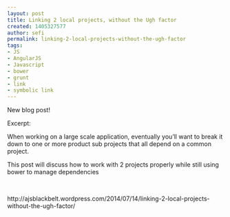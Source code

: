 ```yaml
---
layout: post
title: Linking 2 local projects, without the Ugh factor
created: 1405327577
author: sefi
permalink: linking-2-local-projects-without-the-ugh-factor
tags:
- JS
- AngularJS
- Javascript
- bower
- grunt
- link
- symbolic link
---
```

<p>New blog post!</p>

<p>Excerpt:</p>

<p>When working on a large scale application, eventually you&rsquo;ll want to break it down to one or more product sub projects that all depend on a common project.</p>

<p>This post will discuss how to&nbsp;work with 2 projects properly while still using bower to manage dependencies</p>

<p>&nbsp;</p>

<p>http://ajsblackbelt.wordpress.com/2014/07/14/linking-2-local-projects-without-the-ugh-factor/</p>
